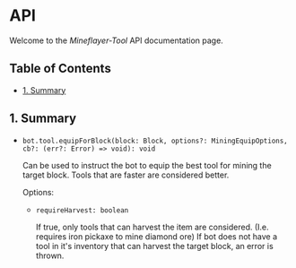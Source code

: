 # API <!-- omit in toc -->

Welcome to the *Mineflayer-Tool* API documentation page.

## Table of Contents <!-- omit in toc -->

- [1. Summary](#1-summary)

## 1. Summary

* `bot.tool.equipForBlock(block: Block, options?: MiningEquipOptions, cb?: (err?: Error) => void): void`
  
  Can be used to instruct the bot to equip the best tool for mining the target block. Tools that are faster are considered better.

  Options:

  * `requireHarvest: boolean`

    If true, only tools that can harvest the item are considered. (I.e. requires iron pickaxe to mine diamond ore) If bot does not have a tool in it's inventory that can harvest the target block, an error is thrown.